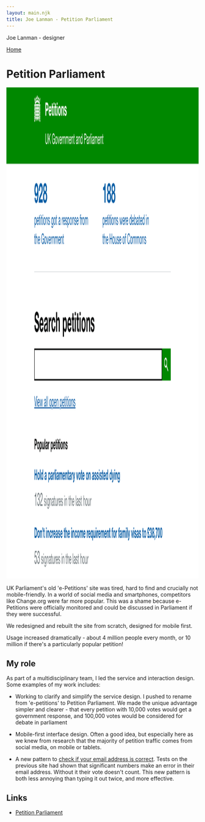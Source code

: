 ```yaml
---
layout: main.njk
title: Joe Lanman - Petition Parliament
---
```


Joe Lanman - designer

<div class="home-link">

  [Home](/)

</div>

# Petition Parliament

<img width="1774" height="1286" src="/assets/images/petition-parliament-home.webp" alt="Screenshot. Petitions – UK Government and Parliament. 928 petitions got a response from the Government. 188 petitions were debated in the House of Commons. Search petitions. View all open petitions. Popular petitions. Hold a parliamentary vote on assisted dying. 132 signatures in the last hour. Don’t increase the income requirement for family visas to £38,700. 53 signatures in the last hour">

UK Parliament's old 'e-Petitions' site was tired, hard to find and crucially not mobile-friendly. In a world of social media and smartphones, competitors like Change.org were far more popular. This was a shame because e-Petitions were officially monitored and could be discussed in Parliament if they were successful.

We redesigned and rebuilt the site from scratch, designed for mobile first.

Usage increased dramatically - about 4 million people every month, or 10 million if there's a particularly popular petition!

## My role

As part of a multidisciplinary team, I led the service and interaction design. Some examples of my work includes:

 - Working to clarify and simplify the service design. I pushed to rename from 'e-petitions' to Petition Parliament. We made the unique advantage simpler and clearer - that every petition with 10,000 votes would get a government response, and 100,000 votes would be considered for debate in parliament

 - Mobile-first interface design. Often a good idea, but especially here as we knew from research that the majority of petition traffic comes from social media, on mobile or tablets.

 - A new pattern to [check if your email address is correct](https://designnotes.blog.gov.uk/2015/09/15/make-sure-this-is-right-a-new-email-confirmation-pattern/). Tests on the previous site had shown that significant numbers make an error in their email address. Without it their vote doesn't count. This new pattern is both less annoying than typing it out twice, and more effective.

## Links

  - [Petition Parliament](https://petition.parliament.uk)
